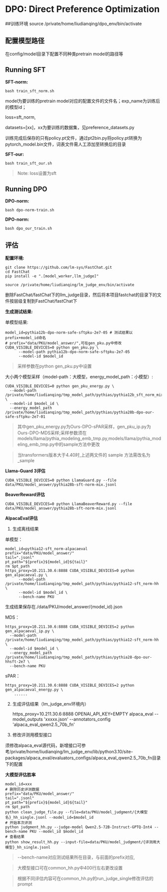 # DPO: Direct Preference Optimization

##训练环境
source /private/home/liudianqing/dpo_env/bin/activate

## 配置模型路径
在config/model目录下配置不同种类pretrain model的路径等

## Running SFT

**SFT-norm:**

    bash train_sft_norm.sh
model为要训练的pretrain model对应的配置文件的文件名；exp_name为训练后的模型id；

loss=sft_norm,

datasets=[xx]，xx为要训练的数据集，见preference_datasets.py

训练完成后保存的只有policy.pt文件，通过pt2bin.py将policy.pt转换为pytorch_model.bin文件，词表文件需人工添加至转换后的目录

**SFT-our:**

    bash train_sft_our.sh
> Note: loss设置为sft


## Running DPO
**DPO-norm:**

    bash dpo-norm-train.sh

**DPO-norm:**

    bash dpo_our_train.sh

## 评估
**配置环境:**

    git clone https://github.com/lm-sys/FastChat.git
    cd FastChat
    pip install -e ".[model_worker,llm_judge]"

    source /private/home/liudianqing/lm_judge_env/bin/activate

删除FastChat/fastChat下的llm_judge目录，然后将本项目fastchat的目录下的文件按层级复制到FastChat/fastChat下

**生成测试结果:**

单模型结果:

    model_id=pythia12b-dpo-norm-safe-sftpku-2e7-05 # 测试结果以prefix+model_id命名
    # prefix="data/PKU/model_answer/",可在gen_pku.py中修改
    CUDA_VISIBLE_DEVICES=0 python gen_pku.py \
    	  --model-path pythia12b-dpo-norm-safe-sftpku-2e7-05
    	  --model-id $model_id
>采样参数在python gen_pku.py中设置

大小两个模型采样（model-path：大模型，energy_model_path：小模型）:

    CUDA_VISIBLE_DEVICES=0 python gen_pku_energy.py \
	  --model-path /private/home/liudianqing/tmp_model_path/pythias/pythia12b_sft_norm_mix \
	  --model-id $model_id \
	  --energy_model_path /private/home/liudianqing/tmp_model_path/pythias/pythia28b-dpo-our-safe-sftpku-2e7-01

>其中gen_pku_energy.py为Ours-DPO-sPAR采样，gen_pku_ip.py为Ours-DPO-MDS采样;采样参数须在models/llama/pythia_modeling_emb_tmp.py,models/llama/pythia_modeling_emb_tmp.py中的sample方法中更改

> 当transformers版本大于4.40时,上述两文件的 sample 方法需改名为 _sample

**Llama-Guard 3评估**

    CUDA_VISIBLE_DEVICES=0 python LlamaGuard.py --file data/PKU/model_answer/pythia28b-sft-norm-mix.jsonl

**BeaverReward评估**

    CUDA_VISIBLE_DEVICES=0 python LlamaBeaverReward.py --file data/PKU/model_answer/pythia28b-sft-norm-mix.jsonl

**AlpacaEval评估**

1. 生成离线结果

单模型：


    model_id=pythia12-sft_norm-alpacaeval
    prefix="data/PKU/model_answer/"
    tail=".jsonl"
    pt_path="${prefix}${model_id}${tail}"
    rm $pt_path
    https_proxy=10.211.30.6:8888 CUDA_VISIBLE_DEVICES=0 python gen_alpacaeval.py \
          --model-path /private/home/liudianqing/tmp_model_path/pythias/pythia12-sft_norm-hh \
          --model-id $model_id \
          --bench-name PKU
    
生成结果保存在./data/PKU/model_answer/{model_id}.json


MDS：


    https_proxy=10.211.30.6:8888 CUDA_VISIBLE_DEVICES=2 python gen_alpacaeval_ip.py \
	  --model-path /private/home/liudianqing/tmp_model_path/pythias/pythia12-sft_norm-hh \
	  --model-id $model_id \
	  --energy_model_path /private/home/liudianqing/tmp_model_path/pythias/pythia28-dpo-our-hhsft-2e7 \
	  --bench-name PKU


sPAR：


    https_proxy=10.211.30.6:8888 CUDA_VISIBLE_DEVICES=2 python gen_alpacaeval_energy.py \ 
        ......


2. 生成评估结果（lm_judge_env环境内）


    https_proxy=10.211.30.6:8888 OPENAI_API_KEY=EMPTY alpaca_eval --model_outputs 'xxxxx.json'   --annotators_config 'alpaca_eval_qwen2.5_70b_fn'


3. 修改评测用模型接口

须修改alpaca_eval源代码，新增接口可参考/private/home/liudianqing/lm_judge_env/lib/python3.10/site-packages/alpaca_eval/evaluators_configs/alpaca_eval_qwen2.5_70b_fn目录下的配置


**大模型评估胜率**

    model_id=xxx
    # 删除历史评测数据
    prefix="data/PKU/model_answer/"
    tail=".jsonl"
    pt_path="${prefix}${model_id}${tail}"
    rm $pt_path
    python clean_judge_file.py --file=data/PKU/model_judgment/{大模型名}_hh_single.jsonl --model_id=$model_id
    # 开始本次评测
    python judgment_hh.py --judge-model Qwen2.5-72B-Instruct-GPTQ-Int4 --bench-name PKU --model_id $model_id 
    # 查看结果
    python show_result_hh.py --input-file=data/PKU/model_judgment/{评测用大模型}_hh_single.jsonl

>--bench-name对应测试结果所在目录，与前面的prefix对应,

> 大模型接口可在common_hh.py中400行左右更改设置

> 根据不同评估内容可在common_hh.py的run_judge_single修改评估的prompt
